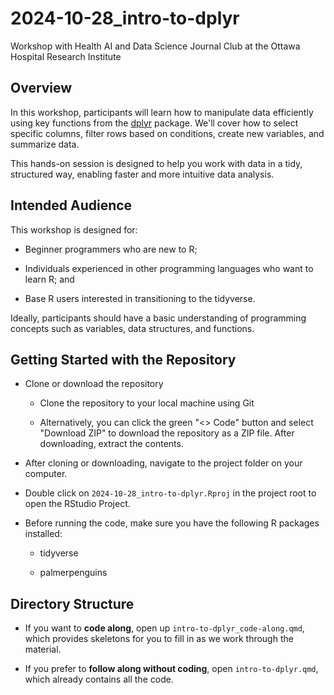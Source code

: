 # 2024-10-28_intro-to-dplyr

Workshop with Health AI and Data Science Journal Club at the Ottawa Hospital Research Institute

## Overview

In this workshop, participants will learn how to manipulate data efficiently using key functions from the [dplyr](https://dplyr.tidyverse.org/) package. We'll cover how to select specific columns, filter rows based on conditions, create new variables, and summarize data.

This hands-on session is designed to help you work with data in a tidy, structured way, enabling faster and more intuitive data analysis.

## Intended Audience

This workshop is designed for:

-   Beginner programmers who are new to R;

-   Individuals experienced in other programming languages who want to learn R; and

-   Base R users interested in transitioning to the tidyverse.

Ideally, participants should have a basic understanding of programming concepts such as variables, data structures, and functions.

## Getting Started with the Repository

-   Clone or download the repository

    -   Clone the repository to your local machine using Git

    -   Alternatively, you can click the green "\<\> Code" button and select "Download ZIP" to download the repository as a ZIP file. After downloading, extract the contents.

-   After cloning or downloading, navigate to the project folder on your computer.

-   Double click on `2024-10-28_intro-to-dplyr.Rproj` in the project root to open the RStudio Project.

-   Before running the code, make sure you have the following R packages installed:

    -   tidyverse

    -   palmerpenguins

## Directory Structure

-   If you want to **code along**, open up `intro-to-dplyr_code-along.qmd`, which provides skeletons for you to fill in as we work through the material.

-   If you prefer to **follow along without coding**, open `intro-to-dplyr.qmd`, which already contains all the code.
